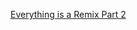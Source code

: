 ---
layout: post
wordpress_id: 987
wordpress_url: http://noesbueno.com/archives/987
date: '2011-02-02 15:01:48 -0600'
date_gmt: '2011-02-02 20:01:48 -0600'
body: |
  <p><a href="http://www.everythingisaremix.info/?p=58">Everything is a Remix Part 2</a></p>
---